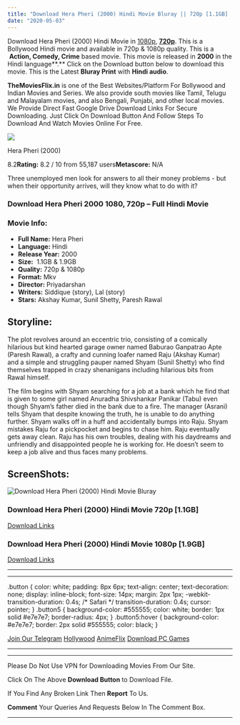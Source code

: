 ```yaml
---
title: "Download Hera Pheri (2000) Hindi Movie Bluray || 720p [1.1GB] || 1080p [1.9GB]"
date: "2020-05-03"
---
```


Download Hera Pheri (2000) Hindi Movie in [1080p](https://1moviesflix.com/1080p-movies/), [**720p**](https://1moviesflix.com/720p-movies/). This is a Bollywood Hindi movie and available in 720p & 1080p quality. This is a  **Action, Comedy, Crime** based movie. This movie is released in **2000** in the Hindi language**.** Click on the Download button below to download this movie. This is the Latest **Bluray Print** with **Hindi audio**.

**TheMoviesFlix.in** is one of the Best Websites/Platform For Bollywood and Indian Movies and Series. We also provide south movies like Tamil, Telugu and Malayalam movies, and also Bengali, Punjabi, and other local movies. We Provide Direct Fast Google Drive Download Links For Secure Downloading. Just Click On Download Button And Follow Steps To Download And Watch Movies Online For Free.

[![](https://m.media-amazon.com/images/M/MV5BMGMzZjY2ZWQtZjQxYS00NWY3LThhNjItNWQzNTkzOTllODljXkEyXkFqcGdeQXVyNjY1MTg4Mzc@._V1_SX300.jpg)](https://www.imdb.com/title/tt0242519/ "Hera Pheri")

Hera Pheri (2000)

8.2**Rating:** 8.2 / 10 from 55,187 users**Metascore:** N/A

Three unemployed men look for answers to all their money problems - but when their opportunity arrives, will they know what to do with it?

### Download Hera Pheri 2000 1080, 720p – Full Hindi Movie

### Movie Info:

- **Full Name:** Hera Pheri
- **Language:** Hindi
- **Release Year:** 2000
- **Size:**  1.1GB & 1.9GB
- **Quality:** 720p & 1080p
- **Format:** Mkv
- **Director:** Priyadarshan
- **Writers:** Siddique (story), Lal (story)
- **Stars:** Akshay Kumar, Sunil Shetty, Paresh Rawal

## Storyline:

The plot revolves around an eccentric trio, consisting of a comically hilarious but kind hearted garage owner named Baburao Ganpatrao Apte (Paresh Rawal), a crafty and cunning loafer named Raju (Akshay Kumar) and a simple and struggling pauper named Shyam (Sunil Shetty) who find themselves trapped in crazy shenanigans including hilarious bits from Rawal himself.

The film begins with Shyam searching for a job at a bank which he find that is given to some girl named Anuradha Shivshankar Panikar (Tabu) even though Shyam’s father died in the bank due to a fire. The manager (Asrani) tells Shyam that despite knowing the truth, he is unable to do anything further. Shyam walks off in a huff and accidentally bumps into Raju. Shyam mistakes Raju for a pickpocket and begins to chase him. Raju eventually gets away clean. Raju has his own troubles, dealing with his daydreams and unfriendly and disappointed people he is working for. He doesn’t seem to keep a job alive and thus faces many problems.

## ScreenShots:

![Download Hera Pheri (2000) Hindi Movie Bluray](https://i.imgur.com/UdF6q1s.jpg)

### Download Hera Pheri (2000) Hindi Movie 720p \[1.1GB\]

[Download Links](https://1moviesflix.com?a270777880=NmFhM3pPTWNIYzBIYW81THVqOU12R0EwZklHSFZ4SXNvTFgwb3FUUEJoV0xJVS9FWWJ1dFZuN0RId25QR01wdlZHTStyQ2cwclZRMnBId3VsZTNTUjFDanJJT01tY2VIMWZpSG1uYTJtNXc9)

### Download Hera Pheri (2000) Hindi Movie 1080p \[1.9GB\] 

[Download Links](https://1moviesflix.com?a270777880=NmFhM3pPTWNIYzBIYW81THVqOU12R0EwZklHSFZ4SXNvTFgwb3FUUEJoV0xJVS9FWWJ1dFZuN0RId25QR01wdlZ5ODBHSWI4WU1QRjFRMXdOL2F1d0xtdEI1YkJuUVVWVW9VZFAyelpYemM9)

* * *

* * *

.button { color: white; padding: 8px 6px; text-align: center; text-decoration: none; display: inline-block; font-size: 14px; margin: 2px 1px; -webkit-transition-duration: 0.4s; /\* Safari \*/ transition-duration: 0.4s; cursor: pointer; } .button5 { background-color: #555555; color: white; border: 1px solid #e7e7e7; border-radius: 4px; } .button5:hover { background-color: #e7e7e7; border: 2px solid #555555; color: black; }

[Join Our Telegram](http://gdrivepro.xyz/join.php) [Hollywood](https://moviesverse.com/) [AnimeFlix](https://animeflix.in/) [Download PC Games](https://gamesflix.net/)  

* * *

* * *

  

Please Do Not Use VPN for Downloading Movies From Our Site.

Click On The Above **Download Button** to Download File.

If You Find Any Broken Link Then **Report** To Us.

**Comment** Your Queries And Requests Below In The Comment Box.

* * *
